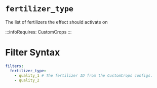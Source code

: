 # `fertilizer_type`

The list of fertilizers the effect should activate on

:::infoRequires:
CustomCrops
:::
# Filter Syntax
```yaml
filters:
  fertilizer_type: 
    - quality_1 # The fertilizer ID from the CustomCrops configs. 
    - quality_2
```
